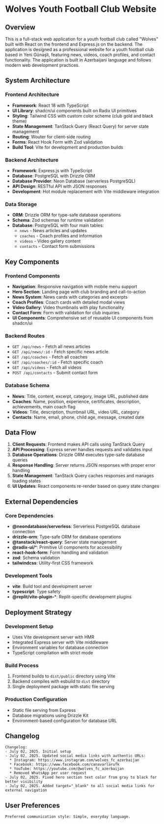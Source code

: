 # Wolves Youth Football Club Website

## Overview

This is a full-stack web application for a youth football club called "Wolves" built with React on the frontend and Express.js on the backend. The application is designed as a professional website for a youth football club based in Yeni Günəşli, featuring news, videos, coach profiles, and contact functionality. The application is built in Azerbaijani language and follows modern web development practices.

## System Architecture

### Frontend Architecture
- **Framework**: React 18 with TypeScript
- **UI Library**: shadcn/ui components built on Radix UI primitives
- **Styling**: Tailwind CSS with custom color scheme (club gold and black theme)
- **State Management**: TanStack Query (React Query) for server state management
- **Routing**: Wouter for client-side routing
- **Forms**: React Hook Form with Zod validation
- **Build Tool**: Vite for development and production builds

### Backend Architecture
- **Framework**: Express.js with TypeScript
- **Database**: PostgreSQL with Drizzle ORM
- **Database Provider**: Neon Database (serverless PostgreSQL)
- **API Design**: RESTful API with JSON responses
- **Development**: Hot module replacement with Vite middleware integration

### Data Storage
- **ORM**: Drizzle ORM for type-safe database operations
- **Schema**: Zod schemas for runtime validation
- **Database**: PostgreSQL with four main tables:
  - `news` - News articles and updates
  - `coaches` - Coach profiles and information
  - `videos` - Video gallery content
  - `contacts` - Contact form submissions

## Key Components

### Frontend Components
- **Navigation**: Responsive navigation with mobile menu support
- **Hero Section**: Landing page with club branding and call-to-action
- **News System**: News cards with categories and excerpts
- **Coach Profiles**: Coach cards with detailed modal views
- **Video Gallery**: Video thumbnails with play functionality
- **Contact Form**: Form with validation for club inquiries
- **UI Components**: Comprehensive set of reusable UI components from shadcn/ui

### Backend Routes
- `GET /api/news` - Fetch all news articles
- `GET /api/news/:id` - Fetch specific news article
- `GET /api/coaches` - Fetch all coaches
- `GET /api/coaches/:id` - Fetch specific coach
- `GET /api/videos` - Fetch all videos
- `POST /api/contacts` - Submit contact form

### Database Schema
- **News**: Title, content, excerpt, category, image URL, published date
- **Coaches**: Name, position, experience, certificates, description, achievements, main coach flag
- **Videos**: Title, description, thumbnail URL, video URL, category
- **Contacts**: Name, email, phone, child age, message, created date

## Data Flow

1. **Client Requests**: Frontend makes API calls using TanStack Query
2. **API Processing**: Express server handles requests and validates input
3. **Database Operations**: Drizzle ORM executes type-safe database queries
4. **Response Handling**: Server returns JSON responses with proper error handling
5. **State Management**: TanStack Query caches responses and manages loading states
6. **UI Updates**: React components re-render based on query state changes

## External Dependencies

### Core Dependencies
- **@neondatabase/serverless**: Serverless PostgreSQL database connection
- **drizzle-orm**: Type-safe ORM for database operations
- **@tanstack/react-query**: Server state management
- **@radix-ui/***: Primitive UI components for accessibility
- **react-hook-form**: Form handling and validation
- **zod**: Schema validation
- **tailwindcss**: Utility-first CSS framework

### Development Tools
- **vite**: Build tool and development server
- **typescript**: Type safety
- **@replit/vite-plugin-***: Replit-specific development plugins

## Deployment Strategy

### Development Setup
- Uses Vite development server with HMR
- Integrated Express server with Vite middleware
- Environment variables for database connection
- TypeScript compilation with strict mode

### Build Process
1. Frontend builds to `dist/public` directory using Vite
2. Backend compiles with esbuild to `dist` directory
3. Single deployment package with static file serving

### Production Configuration
- Static file serving from Express
- Database migrations using Drizzle Kit
- Environment-based configuration for database URL

## Changelog

```
Changelog:
- July 02, 2025. Initial setup
- July 02, 2025. Updated social media links with authentic URLs:
  * Instagram: https://www.instagram.com/wolves_fc_azerbaijan
  * Facebook: https://www.facebook.com/canavarlarufk
  * YouTube: https://youtube.com/@wolves_fc_azerbaijan
  * Removed WhatsApp per user request
- July 02, 2025. Fixed hero section text color from gray to black for better visibility
- July 02, 2025. Added target="_blank" to all social media links for external navigation
```

## User Preferences

```
Preferred communication style: Simple, everyday language.
```